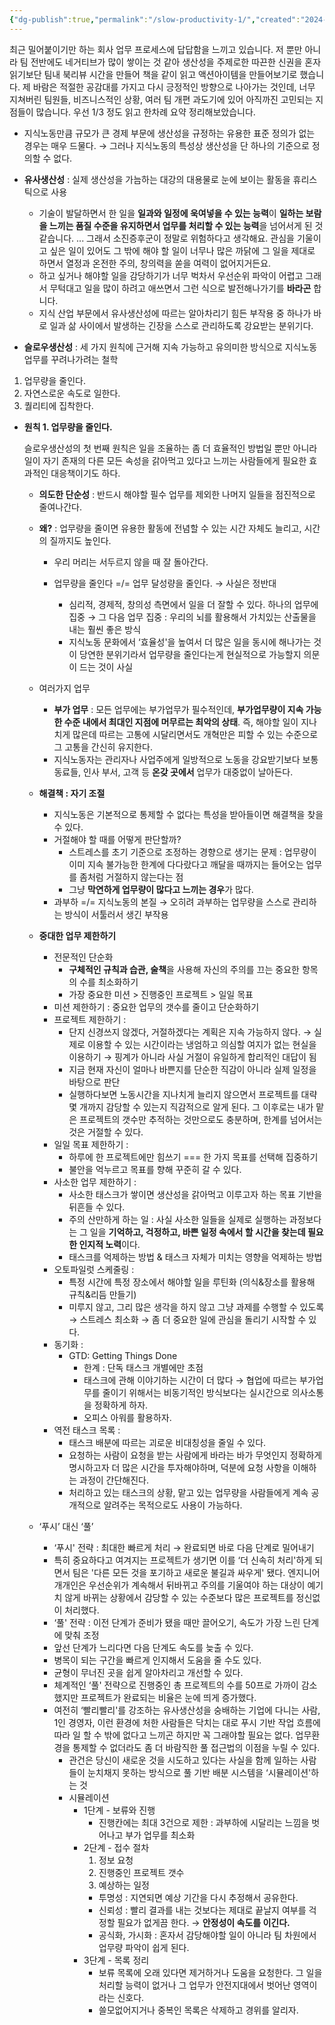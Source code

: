 ```yaml
---
{"dg-publish":true,"permalink":"/slow-productivity-1/","created":"2024-11-03","updated":"2024-11-03T22:48:00"}
---
```


최근 밀어붙이기만 하는 회사 업무 프로세스에 답답함을 느끼고 있습니다. 저 뿐만 아니라 팀 전반에도 네거티브가 많이 쌓이는 것 같아 생산성을 주제로한 따끈한 신권을 혼자 읽기보단 팀내 북리뷰 시간을 만들어 책을 같이 읽고 액션아이템을 만들어보기로 했습니다. 제 바람은 적절한 공감대를 가지고 다시 긍정적인 방향으로 나아가는 것인데, 너무 지쳐버린 팀원들, 비즈니스적인 상황, 여러 팀 개편 과도기에 있어 아직까진 고민되는 지점들이 많습니다. 
우선 1/3 정도 읽고 한차례 요약 정리해보았습니다.

- 지식노동만큼 규모가 큰 경제 부문에 생산성을 규정하는 유용한 표준 정의가 없는 경우는 매우 드물다.
   → 그러나 지식노동의 특성상 생산성을 단 하나의 기준으로 정의할 수 없다.  
  
- **유사생산성** : 실제 생산성을 가늠하는 대강의 대용물로 눈에 보이는 활동을 휴리스틱으로 사용
	- 기술이 발달하면서 한 일을 **일과와 일정에 욱여넣을 수 있는 능력**이 **일하는 보람을 느끼는 품질 수준을 유지하면서 업무를 처리할 수 있는 능력**을 넘어서게 된 것 같습니다. ... 그래서 소진증후군이 정말로 위험하다고 생각해요. 관심을 기울이고 싶은 일이 있어도 그 밖에 해야 할 일이 너무나 많은 까닭에 그 일을 제대로 하면서 열정과 온전한 주의, 창의력을 쏟을 여력이 없어지거든요.
	- 하고 싶거나 해야할 일을 감당하기가 너무 벅차서 우선순위 파악이 어렵고 그래서 무턱대고 일을 많이 하려고 애쓰면서 그런 식으로 발전해나가기를 **바라곤** 합니다.
	- 지식 산업 부문에서 유사생산성에 따르는 알아차리기 힘든 부작용 중 하나가 바로 일과 삶 사이에서 발생하는 긴장을 스스로 관리하도록 강요받는 분위기다.

- **슬로우생산성** : 세 가지 원칙에 근거해 지속 가능하고 유의미한 방식으로 지식노동 업무를 꾸려나가려는 철학

1. 업무량을 줄인다.
2. 자연스로운 속도로 일한다.
3. 퀄리티에 집착한다.

- **원칙 1. 업무량을 줄인다.**

	슬로우생산성의 첫 번째 원칙은 일을 조율하는 좀 더 효율적인 방법일 뿐만 아니라 일이 자기 존재의 다른 모든 속성을 갉아먹고 있다고 느끼는 사람들에게 필요한 효과적인 대응책이기도 하다.

	- **의도한 단순성** : 반드시 해야할 필수 업무를 제외한 나머지 일들을 점진적으로 줄여나간다.
	- **왜?** : 업무량을 줄이면 유용한 활동에 전념할 수 있는 시간 자체도 늘리고, 시간의 질까지도 높인다.
		- 우리 머리는 서두르지 않을 때 잘 돌아간다.
		- 업무량을 줄인다 =/= 업무 달성량을 줄인다. → 사실은 정반대

			- 심리적, 경제적, 창의성 측면에서 일을 더 잘할 수 있다. 하나의 업무에 집중 → 그 다음 업무 집중 : 우리의 뇌를 활용해서 가치있는 산출물을 내는 훨씬 좋은 방식
			- 지식노동 문화에서 ‘효율성'을 높여서 더 많은 일을 동시에 해나가는 것이 당연한 분위기라서 업무량을 줄인다는게 현실적으로 가능할지 의문이 드는 것이 사실

	- 여러가지 업무
		- **부가 업무** : 모든 업무에는 부가업무가 필수적인데, **부가업무량이 지속 가능한 수준 내에서 최대인 지점에 머무르는 최악의 상태**. 즉, 해야할 일이 지나치게 많은데 따르는 고통에 시달리면서도 개혁만은 피할 수 있는 수준으로 그 고통을 간신히 유지한다.
		- 지식노동자는 관리자나 사업주에게 일방적으로 노동을 강요받기보다 보통 동료들, 인사 부서, 고객 등 **온갖 곳에서** 업무가 대중없이 날아든다.

	
	- **해결책 : 자기 조절**
		- 지식노동은 기본적으로 통제할 수 없다는 특성을 받아들이면 해결책을 찾을 수 있다.
		- 거절해야 할 때를 어떻게 판단할까?
			- 스트레스를 초기 기준으로 조정하는 경향으로 생기는 문제 : 업무량이 이미 지속 불가능한 한계에 다다랐다고 깨달을 때까지는 들어오는 업무를 좀처럼 거절하지 않는다는 점
			- 그냥 **막연하게 업무량이 많다고 느끼는 경우**가 많다.
		- 과부하 =/= 지식노동의 본질 → 오히려 과부하는 업무량을 스스로 관리하는 방식이 서툴러서 생긴 부작용

	- **중대한 업무 제한하기**
		- 전문적인 단순화
			- **구체적인 규칙과 습관, 술책**을 사용해 자신의 주의를 끄는 중요한 항목의 수를 최소화하기
			- 가장 중요한 미션 > 진행중인 프로젝트 > 일일 목표
		- 미션 제한하기 : 중요한 업무의 갯수를 줄이고 단순화하기
		- 프로젝트 제한하기 :
			- 단지 신경쓰지 않겠다, 거절하겠다는 계획은 지속 가능하지 않다. → 실제로 이용할 수 있는 시간이라는 냉엄하고 의심할 여지가 없는 현실을 이용하기 → 핑계가 아니라 사실 거절이 유일하게 합리적인 대답이 됨
			- 지금 현재 자신이 얼마나 바쁜지를 단순한 직감이 아니라 실제 일정을 바탕으로 판단
			- 실행하다보면 노동시간을 지나치게 늘리지 않으면서 프로젝트를 대략 몇 개까지 감당할 수 있는지 직감적으로 알게 된다. 그 이후로는 내가 맡은 프로젝트의 갯수만 추적하는 것만으로도 충분하며, 한계를 넘어서는 것은 거절할 수 있다.
		- 일일 목표 제한하기 :
			- 하루에 한 프로젝트에만 힘쓰기 === 한 가지 목표를 선택해 집중하기
			- 불안을 억누르고 목표를 향해 꾸준히 갈 수 있다.
		- 사소한 업무 제한하기 :
			- 사소한 태스크가 쌓이면 생산성을 갉아먹고 이루고자 하는 목표 기반을 뒤흔들 수 있다.
			- 주의 산만하게 하는 일 : 사실 사소한 일들을 실제로 실행하는 과정보다는 그 일을 **기억하고, 걱정하고, 바쁜 일정 속에서 할 시간을 찾는데 필요한 인지적 노력**이다.
			- 태스크를 억제하는 방법 & 태스크 자체가 미치는 영향을 억제하는 방법
		- 오토파일럿 스케줄링 :
			- 특정 시간에 특정 장소에서 해야할 일을 루틴화 (의식&장소를 활용해 규칙&리듬 만들기)
			- 미루지 않고, 그리 많은 생각을 하지 않고 그냥 과제를 수행할 수 있도록 → 스트레스 최소화 → 좀 더 중요한 일에 관심을 돌리기 시작할 수 있다.
		- 동기화 :
			- GTD: Getting Things Done
				- 한계 : 단독 태스크 개별에만 초점
				- 태스크에 관해 이야기하는 시간이 더 많다 → 협업에 따르는 부가업무를 줄이기 위해서는 비동기적인 방식보다는 실시간으로 의사소통을 정확하게 하자.
				- 오피스 아워를 활용하자.
		- 역전 태스크 목록 :
			- 태스크 배분에 따르는 괴로운 비대칭성을 줄일 수 있다.
			- 요청하는 사람이 요청을 받는 사람에게 바라는 바가 무엇인지 정확하게 명시하고자 더 많은 시간을 투자해야하며, 덕분에 요청 사항을 이해하는 과정이 간단해진다.
			- 처리하고 있는 태스크의 상황, 맡고 있는 업무량을 사람들에게 계속 공개적으로 알려주는 목적으로도 사용이 가능하다.
	- ‘푸시’ 대신 ‘풀’
		- ‘푸시' 전략 : 최대한 빠르게 처리 → 완료되면 바로 다음 단계로 밀어내기
		- 특히 중요하다고 여겨지는 프로젝트가 생기면 이를 ‘더 신속히 처리'하게 되면서 팀은 '다른 모든 것을 포기하고 새로운 불길과 싸우게' 됐다. 엔지니어 개개인은 우선순위가 계속해서 뒤바뀌고 주의를 기울여야 하는 대상이 예기치 않게 바뀌는 상황에서 감당할 수 있는 수준보다 많은 프로젝트를 정신없이 처리했다.
		- ‘풀' 전략 : 이전 단계가 준비가 됐을 때만 끌어오기, 속도가 가장 느린 단계에 맞춰 조정
		- 앞선 단계가 느리다면 다음 단계도 속도를 늦출 수 있다.
		- 병목이 되는 구간을 빠르게 인지해서 도움을 줄 수도 있다.
		- 균형이 무너진 곳을 쉽게 알아차리고 개선할 수 있다.
		- 체계적인 ‘풀' 전략으로 진행중인 총 프로젝트의 수를 50프로 가까이 감소했지만 프로젝트가 완료되는 비율은 눈에 띄게 증가했다.
		- 여전히 ‘빨리빨리'를 강조하는 유사생산성을 숭배하는 기업에 다니는 사람, 1인 경영자, 이런 환경에 처한 사람들은 닥치는 대로 푸시 기반 작업 흐름에 따라 일 할 수 밖에 없다고 느끼곤 하지만 꼭 그래야할 필요는 없다. 업무환경을 통제할 수 없더라도 좀 더 바람직한 풀 접근법의 이점을 누릴 수 있다.
			- 관건은 당신이 새로운 것을 시도하고 있다는 사실을 함께 일하는 사람들이 눈치채지 못하는 방식으로 풀 기반 배분 시스템을 ‘시뮬레이션'하는 것
			- 시뮬레이션
				- 1단계 - 보류와 진행
					- 진행칸에는 최대 3건으로 제한 : 과부하에 시달리는 느낌을 벗어나고 부가 업무를 최소화
				- 2단계 - 접수 절차
					1. 정보 요청
					2. 진행중인 프로젝트 갯수
					3. 예상하는 일정
					- 투명성 : 지연되면 예상 기간을 다시 추정해서 공유한다.
					- 신뢰성 : 빨리 결과를 내는 것보다는 제대로 끝날지 여부를 걱정할 필요가 없게끔 한다. → **안정성이 속도를 이긴다.**
					- 공식화, 가시화 : 혼자서 감당해야할 일이 아니라 팀 차원에서 업무량 파악이 쉽게 된다.
				- 3단계 - 목록 정리
					- 보류 목록에 오래 있다면 제거하거나 도움을 요청한다. 그 일을 처리할 능력이 없거나 그 업무가 안전지대에서 벗어난 영역이라는 신호다.
					- 쓸모없어지거나 중복인 목록은 삭제하고 경위를 알리자.